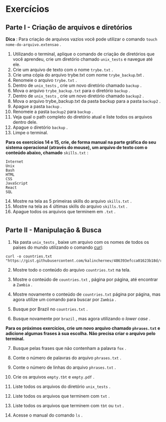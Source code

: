 # Exercícios

## Parte I - Criação de arquivos e diretórios

__Dica__ : Para criação de arquivos vazios você pode utilizar o comando ```touch nome-do-arquivo.extensao``` .

1. Utilizando o terminal, aplique o comando de criação de diretórios que você aprendeu, crie um diretório chamado ```unix_tests``` e navegue até ele.
2. Crie um arquivo de texto com o nome ```trybe.txt``` .
3. Crie uma cópia do arquivo trybe.txt com nome ```trybe_backup```.txt .
4. Renomeie o arquivo ```trybe.txt``` .
5. Dentro de ```unix_tests``` , crie um novo diretório chamado ```backup``` .
6. Mova o arquivo ```trybe_backup.txt``` para o diretório ```backup``` .
7. Dentro de ```unix_tests``` , crie um novo diretório chamado ```backup2``` .
8. Mova o arquivo trybe_backup.txt da pasta backup para a pasta ```backup2``` .
9. Apague a pasta ```backup``` .
10. Renomeie a pasta ```backup2``` para ```backup``` .
11. Veja qual o path completo do diretório atual e liste todos os arquivos dentro dele.
12. Apague o diretório ```backup``` .
13. Limpe o terminal.

__Para os exercícios 14 e 15, crie, de forma manual na parte gráfica do seu sistema operacional (através do mouse), um arquivo de texto com o conteúdo abaixo, chamado__ ```skills.txt``` :
```
Internet
Unix
Bash
HTML
CSS
JavaScript
React
SQL
```
14. Mostre na tela as 5 primeiras skills do arquivo ```skills.txt``` .
15. Mostre na tela as 4 últimas skills do arquivo ```skills.txt``` .
16. Apague todos os arquivos que terminem em ```.txt``` .

#

## Parte II - Manipulação & Busca

1. Na pasta ```unix_tests``` , baixe um arquivo com os nomes de todos os países do mundo utilizando o comando [curl](https://linux.die.net/man/1/curl):

```
curl -o countries.txt "https://gist.githubusercontent.com/kalinchernev/486393efcca01623b18d/raw/daa24c9fea66afb7d68f8d69f0c4b8eeb9406e83/countries"
```

2. Mostre todo o conteúdo do arquivo ```countries.txt``` na tela.

3. Mostre o conteúdo de ```countries.txt``` , página por página, até encontrar a ```Zambia``` .

4. Mostre novamente o conteúdo de ```countries.txt``` página por página, mas agora utilize um comando para buscar por ```Zambia``` .

5. Busque por Brazil no ```countries.txt``` .

6. Busque novamente por ```brazil``` , mas agora utilizando o _lower case_ .

__Para os próximos exercícios, crie um novo arquivo chamado ```phrases.txt``` e adicione algumas frases à sua escolha. Não precisa criar o arquivo pelo terminal.__

7. Busque pelas frases que não contenham a palavra ```fox``` .

8. Conte o número de palavras do arquivo ```phrases.txt``` .

9. Conte o número de linhas do arquivo ```phrases.txt``` .

10. Crie os arquivos ```empty.tbt``` e ```empty.pdf``` .

11. Liste todos os arquivos do diretório ```unix_tests``` .

12. Liste todos os arquivos que terminem com ```txt``` .

13. Liste todos os arquivos que terminem com ```tbt``` ou ```txt``` .

14. Acesse o manual do comando ```ls``` .
